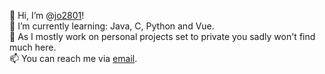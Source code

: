 👋 Hi, I’m @[jo2801](https://github.com/jo2801)!<br>
🌱 I’m currently learning: Java, C, Python and Vue.<br>
🎢 As I mostly work on personal projects set to private you sadly won't find much here.<br>
📫 You can reach me via [email](https://jdreifeld.de/kontakt).<br>


<!---
jo2801/jo2801 is a ✨ special ✨ repository because its `README.md` (this file) appears on your GitHub profile.
You can click the Preview link to take a look at your changes.
--->
